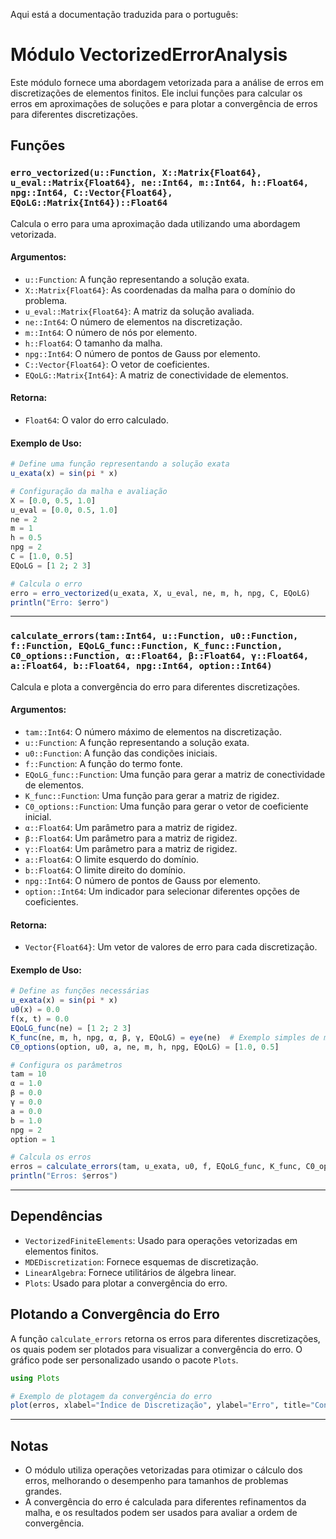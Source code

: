 Aqui está a documentação traduzida para o português:

# Módulo VectorizedErrorAnalysis

Este módulo fornece uma abordagem vetorizada para a análise de erros em discretizações de elementos finitos. Ele inclui funções para calcular os erros em aproximações de soluções e para plotar a convergência de erros para diferentes discretizações.

## Funções

### `erro_vectorized(u::Function, X::Matrix{Float64}, u_eval::Matrix{Float64}, ne::Int64, m::Int64, h::Float64, npg::Int64, C::Vector{Float64}, EQoLG::Matrix{Int64})::Float64`

Calcula o erro para uma aproximação dada utilizando uma abordagem vetorizada.

#### Argumentos:

- `u::Function`: A função representando a solução exata.
- `X::Matrix{Float64}`: As coordenadas da malha para o domínio do problema.
- `u_eval::Matrix{Float64}`: A matriz da solução avaliada.
- `ne::Int64`: O número de elementos na discretização.
- `m::Int64`: O número de nós por elemento.
- `h::Float64`: O tamanho da malha.
- `npg::Int64`: O número de pontos de Gauss por elemento.
- `C::Vector{Float64}`: O vetor de coeficientes.
- `EQoLG::Matrix{Int64}`: A matriz de conectividade de elementos.

#### Retorna:

- `Float64`: O valor do erro calculado.

#### Exemplo de Uso:

```julia
# Define uma função representando a solução exata
u_exata(x) = sin(pi * x)

# Configuração da malha e avaliação
X = [0.0, 0.5, 1.0]
u_eval = [0.0, 0.5, 1.0]
ne = 2
m = 1
h = 0.5
npg = 2
C = [1.0, 0.5]
EQoLG = [1 2; 2 3]

# Calcula o erro
erro = erro_vectorized(u_exata, X, u_eval, ne, m, h, npg, C, EQoLG)
println("Erro: $erro")
```

---

### `calculate_errors(tam::Int64, u::Function, u0::Function, f::Function, EQoLG_func::Function, K_func::Function, C0_options::Function, α::Float64, β::Float64, γ::Float64, a::Float64, b::Float64, npg::Int64, option::Int64)`

Calcula e plota a convergência do erro para diferentes discretizações.

#### Argumentos:

- `tam::Int64`: O número máximo de elementos na discretização.
- `u::Function`: A função representando a solução exata.
- `u0::Function`: A função das condições iniciais.
- `f::Function`: A função do termo fonte.
- `EQoLG_func::Function`: Uma função para gerar a matriz de conectividade de elementos.
- `K_func::Function`: Uma função para gerar a matriz de rigidez.
- `C0_options::Function`: Uma função para gerar o vetor de coeficiente inicial.
- `α::Float64`: Um parâmetro para a matriz de rigidez.
- `β::Float64`: Um parâmetro para a matriz de rigidez.
- `γ::Float64`: Um parâmetro para a matriz de rigidez.
- `a::Float64`: O limite esquerdo do domínio.
- `b::Float64`: O limite direito do domínio.
- `npg::Int64`: O número de pontos de Gauss por elemento.
- `option::Int64`: Um indicador para selecionar diferentes opções de coeficientes.

#### Retorna:

- `Vector{Float64}`: Um vetor de valores de erro para cada discretização.

#### Exemplo de Uso:

```julia
# Define as funções necessárias
u_exata(x) = sin(pi * x)
u0(x) = 0.0
f(x, t) = 0.0
EQoLG_func(ne) = [1 2; 2 3]
K_func(ne, m, h, npg, α, β, γ, EQoLG) = eye(ne)  # Exemplo simples de matriz de rigidez
C0_options(option, u0, a, ne, m, h, npg, EQoLG) = [1.0, 0.5]

# Configura os parâmetros
tam = 10
α = 1.0
β = 0.0
γ = 0.0
a = 0.0
b = 1.0
npg = 2
option = 1

# Calcula os erros
erros = calculate_errors(tam, u_exata, u0, f, EQoLG_func, K_func, C0_options, α, β, γ, a, b, npg, option)
println("Erros: $erros")
```

---

## Dependências

- `VectorizedFiniteElements`: Usado para operações vetorizadas em elementos finitos.
- `MDEDiscretization`: Fornece esquemas de discretização.
- `LinearAlgebra`: Fornece utilitários de álgebra linear.
- `Plots`: Usado para plotar a convergência do erro.

## Plotando a Convergência do Erro

A função `calculate_errors` retorna os erros para diferentes discretizações, os quais podem ser plotados para visualizar a convergência do erro. O gráfico pode ser personalizado usando o pacote `Plots`.

```julia
using Plots

# Exemplo de plotagem da convergência do erro
plot(erros, xlabel="Índice de Discretização", ylabel="Erro", title="Convergência do Erro")
```

---

## Notas

- O módulo utiliza operações vetorizadas para otimizar o cálculo dos erros, melhorando o desempenho para tamanhos de problemas grandes.
- A convergência do erro é calculada para diferentes refinamentos da malha, e os resultados podem ser usados para avaliar a ordem de convergência.
